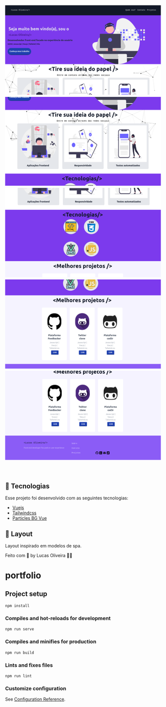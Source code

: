 
<p align="center">
</p>

<h1 align="center">
    <img src=".github/1.png" />
    <img src=".github/2.png" />
    <img src=".github/3.png" />
    <img src=".github/4.png" />
    <img src=".github/5.png" />
</h1>

<br>

## 🧪 Tecnologias

Esse projeto foi desenvolvido com as seguintes tecnologias:

- [Vuejs](https://vuejs.org/)
- [Tailwindcss](https://tailwindcss.com/)
- [Particles BG Vue](https://madewithvuejs.com/particles-bg-vue/)

## 🔖 Layout
Layout inspirado em modelos de spa.

Feito com 💜 by Lucas Oliveira 👋🏻



# portfolio

## Project setup
```
npm install
```

### Compiles and hot-reloads for development
```
npm run serve
```

### Compiles and minifies for production
```
npm run build
```

### Lints and fixes files
```
npm run lint
```

### Customize configuration
See [Configuration Reference](https://cli.vuejs.org/config/).

